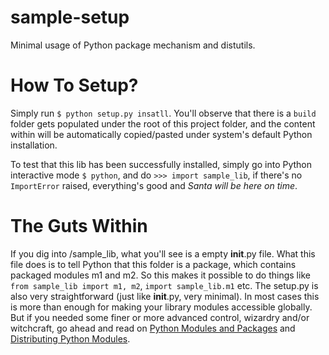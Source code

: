 sample-setup
============

Minimal usage of Python package mechanism and distutils.

How To Setup?
=============

Simply run `$ python setup.py insatll`. You'll observe that there is a `build` folder gets populated under the root of this project folder, and the content within will be automatically copied/pasted under system's default Python installation.

To test that this lib has been successfully installed, simply go into Python interactive mode `$ python`, and do `>>> import sample_lib`, if there's no `ImportError` raised, everything's good and *Santa will be here on time*.

The Guts Within
===============

If you dig into /sample_lib, what you'll see is a empty __init__.py file. What this file does is to tell Python that this folder is a package, which contains packaged modules m1 and m2. So this makes it possible to do things like `from sample_lib import m1, m2`, `import sample_lib.m1` etc. The setup.py is also very straightforward (just like __init__.py, very minimal). In most cases this is more than enough for making your library modules accessible globally. But if you needed some finer or more advanced control, wizardry and/or witchcraft, go ahead and read on [Python Modules and Packages](http://docs.python.org/2/tutorial/modules.html#packages) and [Distributing Python Modules](http://docs.python.org/2/distutils/index.html).
